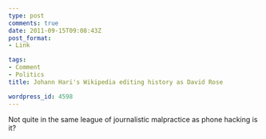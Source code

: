 ```yaml
---
type: post
comments: true
date: 2011-09-15T09:08:43Z
post_format:
- Link

tags:
- Comment
- Politics
title: Johann Hari's Wikipedia editing history as David Rose

wordpress_id: 4598
---
```


Not quite in the same league of journalistic malpractice as phone hacking is it?
